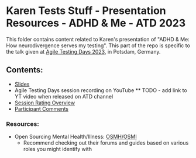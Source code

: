 # Karen Tests Stuff - Presentation Resources - ADHD & Me - ATD 2023

This folder contains content related to Karen's presentation of "ADHD & Me: How neurodivergence serves my testing". This part of the repo is specific to the talk given at [Agile Testing Days 2023](https://agiletestingdays.com/), in Potsdam, Germany.

## Contents:

- [Slides](https://github.com/KarenTestsStuff/PresentationResources/blob/main/ADHD_%26_Me/Agile_Testing_Days_2023/Slide_Deck.pdf)
- Agile Testing Days session recording on YouTube
  \*\* TODO - add link to YT video when released on ATD channel
- [Session Rating Overview](https://github.com/KarenTestsStuff/PresentationResources/blob/main/ADHD_%26_Me/Agile_Testing_Days_2023/SessionRatingOverview.jpg)
- [Participant Comments](https://github.com/KarenTestsStuff/PresentationResources/blob/main/ADHD_%26_Me/Agile_Testing_Days_2023/ParticipantComments.jpg)

### Resources:

- Open Sourcing Mental Health/Illness: [OSMH/OSMI](https://osmihelp.org/)
  - Recommend checking out their forums and guides based on various roles you might identify with
